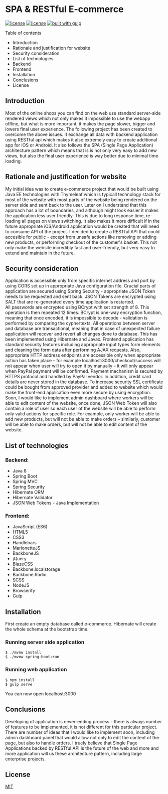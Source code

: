 ﻿# SPA & RESTful E-commerce

[![license](https://img.shields.io/github/license/mashape/apistatus.svg)](https://github.com/Bartosz-D3V/E-commerce-full-stack-website/blob/master/LICENSE) [![license](https://img.shields.io/badge/New%20contributors-Welcome!-brightgreen.svg)]() [![built with gulp](https://img.shields.io/badge/gulp-built_project-eb4a4b.svg?logo=data%3Aimage%2Fpng%3Bbase64%2CiVBORw0KGgoAAAANSUhEUgAAAAYAAAAOCAMAAAA7QZ0XAAAABlBMVEUAAAD%2F%2F%2F%2Bl2Z%2FdAAAAAXRSTlMAQObYZgAAABdJREFUeAFjAAFGRjSSEQzwUgwQkjAFAAtaAD0Ls2nMAAAAAElFTkSuQmCC)](http://gulpjs.com/)


Table of contents
- Introduction
- Rationale and justification for website
- Security consideration
- List of technologies
- Backend
- Frontend
- Installation
- Conclusions
- License

## Introduction
Most of the online shops you can find on the web use standard server-side rendered views which not only makes it impossible to use the webapp offline, but what is more important, it makes the page slower, bigger and lowers final user experience.
The following project has been created to overcome the above issues.
It exchange all data with backend application using RESTful api which makes it also extremely easy to create additional app for iOS or Android.
It also follows the SPA (Single Page Application) architecture pattern which means that is is not only very easy to add new views, but also  the final user experience is way better due to minimal time loading.

## Rationale and justification for website
My initial idea was to create e-commerce project that would be built using Java EE technologies with Thymeleaf which is typicall technology stack for most of the website with most parts of the website being rendered on the server side and sent back to the user.
Later on I understand that this approach has a lot of boundaries, and although might look easier it makes the application less user friendly.
This is due to long response time, re-loading all pages on views switching.
It also makes it more difficult if in the future appropriate iOS/Android application would be created that will need to consume API of the project.
I decided to create a RESTful API that could accesible for public - except from unsafe actions like removing or adding new products, or performing checkout of the customer's basket.
This not only make the website incredibly fast and user-friendly, but very easy to extend and maintain in the future.

## Security consideration
Application is accessible only from specific internet address and port by using CORS set up in appropriate Java configuration file.
Crucial parts of application are secured using Spring Security - appropriate JSON Token needs to be requested and sent back.
JSON Tokens are encrypted using SALT that are re-generated every time application is restarted.<br>
All passwords are encrypted using BCrypt with set strength of 8. This operation is then repeated 12 times.
BCrypt is one-way encryption function, meaning that once encoded, it is impossible to decode - validation is performed by comparing the cyphertexts.
All operations between server and database are transactional, meaning that in case of unexpected failure application will recover and revert all changes done to database. This has been implemented using Hibernate and Javax.
Frontend application has standard security features including appropriate input types form elements and cleaning the form data after performing AJAX requests.
Also, appropriate HTTP address endpoints are accessible only when appropriate action has taken place – for example localhost:3000/checkout/success will not appear when user will try to open it by manually – it will only appear when PayPal payment will be confirmed.
Payment mechanism is secured by HTTPS protocol and handled by PayPal vendor.
In addition, credit card details are never stored in the database.
To increase security SSL certificate could be bought from approved provider and added to website which would make the front-end application even more secure by using encryption.
Soon, I would like to implement admin dashboard where workers will be able to edit content of the website, once done, JSON Web Token will also contain a role of user so each user of the website will be able to perform only valid actions for specific role. For example, only worker will be able to add new products, but will not be able to make orders – similarly, customer will be able to make orders, but will not be able to edit content of the website.

## List of technologies

### Backend:
* Java 8
* Spring Boot
* Spring MVC
* Spring Security
* Hibernate ORM
* Hibernate Validator
* JSON Web Tokens - Java Implementation
### Frontend:
* JavaScript (ES6)
* HTML5
* CSS3
* Handlebars
* MarionetteJS
* BackboneJS
* jQuery
* BlazeCSS
* Backbone.localstorage
* Backbone.Radio
* SCSS
* NodeJS
* Browserify
* Gulp

## Installation

First create an empty database called e-commerce.
Hibernate will create the whole schema at the bootstrap time.
### Running server side application
```batch
$ ./mvnw install
$ ./mvnw spring-boot:run
```
### Running web application
```batch
$ npm install
$ gulp serve
```
You can now open localhost:3000

## Conclusions
Developing of application is never-ending process - there is always number of features to be implemented, it is not different for this particular project.
There are number of ideas that I would like to implement soon, including admin dashboard panel that would allow not only to edit the content of the page, but also to handle orders.
I truely believe that Single Page Applications backed by RESTful API is the future of the web and more and more application will us these architecture pattern, including large enterprise projects.

## License
[MIT](https://github.com/Bartosz-D3V/E-commerce-full-stack-website/blob/master/LICENSE)

